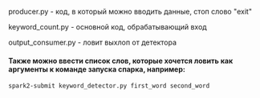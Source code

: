producer.py - код, в который можно вводить данные, стоп слово "exit"

keyword_count.py - основной код, обрабатывающий вход

output_consumer.py - ловит выхлоп от детектора

#### Также можно ввести список слов, которые хочется ловить как аргументы к команде запуска спарка, например:

`spark2-submit keyword_detector.py first_word second_word`
